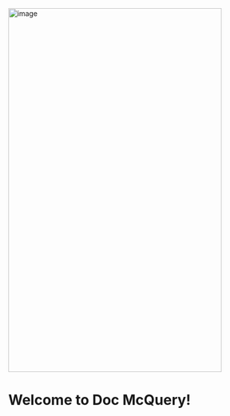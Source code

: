 <img width="427" height="729" alt="image" src="https://github.com/user-attachments/assets/a52c4794-3970-456a-883c-6821004fbd08" />

# Welcome to Doc McQuery!
